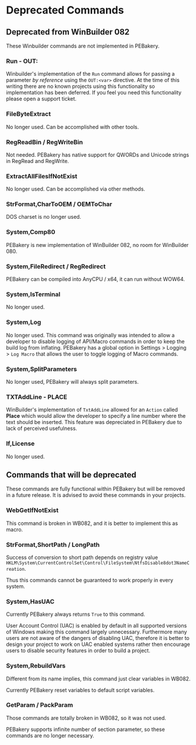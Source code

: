 # Deprecated Commands

## Deprecated from WinBuilder 082

These Winbuilder commands are not implemented in PEBakery.

### Run - OUT:

Winbuilder's implementation of the `Run` command allows for passing a parameter _by reference_ using the `OUT:<var>` directive. At the time of this writing there are no known projects using this functionality so implementation has been deferred. If you feel you need this functionality please open a support ticket.

### FileByteExtract

No longer used. Can be accomplished with other tools.

### RegReadBin / RegWriteBin

Not needed. PEBakery has native support for QWORDs and Unicode strings in RegRead and RegWrite.

### ExtractAllFilesIfNotExist

No longer used. Can be accomplished via other methods.

### StrFormat,CharToOEM / OEMToChar

DOS charset is no longer used.

### System,Comp80

PEBakery is new implementation of WinBuilder 082, no room for WinBuilder 080.

### System,FileRedirect / RegRedirect

PEBakery can be compiled into AnyCPU / x64, it can run without WOW64.

### System,IsTerminal

No longer used.

### System,Log

No longer used.
This command was originally was intended to allow a developer to disable logging of API/Macro commands in order to keep the build log from inflating. PEBakery has a global option in Settings > Logging > `Log Macro` that allows the user to toggle logging of Macro commands.

### System,SplitParameters

No longer used, PEBakery will always split parameters.

### TXTAddLine - **PLACE**

WinBuilder's implementation of `TxtAddLine` allowed for an `Action` called **Place** which would allow the developer to specify a line number where the text should be inserted. This feature was depreciated in PEBakery due to lack of perceived usefulness.

### If,License

No longer used.

## Commands that will be deprecated

These commands are fully functional within PEBakery but will be removed in a future release. It is advised to avoid these commands in your projects.

### WebGetIfNotExist

This command is broken in WB082, and it is better to implement this as macro.

### StrFormat,ShortPath / LongPath

Success of conversion to short path depends on registry value `HKLM\System\CurrentControlSet\Control\FileSystem\NtfsDisable8dot3NameCreation`.

Thus this commands cannot be guaranteed to work properly in every system.

### System,HasUAC

Currently PEBakery always returns `True` to this command.

User Account Control (UAC) is enabled by default in all supported versions of Windows making this command largely unnecessary. Furthermore many users are not aware of the dangers of disabling UAC, therefore it is better to design your project to work on UAC enabled systems rather then encourage users to disable security features in order to build a project.

### System,RebuildVars

Different from its name implies, this command just clear variables in WB082.

Currently PEBakery reset variables to default script variables.

### GetParam / PackParam

Those commands are totally broken in WB082, so it was not used.

PEBakery supports infinite number of section parameter, so these commands are no longer necessary.

